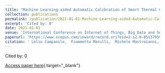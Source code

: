 ```yaml
---
title: "Machine Learning-aided Automatic Calibration of Smart Thermal Cameras for Health Monitoring Applications"
collection: publications
permalink: /publication/2021-01-01-Machine-Learning-aided-Automatic-Calibration-of-Smart-Thermal-Cameras-for-Health-Monitoring-Applications
excerpt: 'Cited by: 0'
date: 2021-01-01
venue: 'International Conference on Internet of Things, Big Data and Security, IoTBDS - Proceedings'
paperurl: 'https://www.scopus.com/inward/record.uri?eid=2-s2.0-85137959400&partnerID=40&md5=eb78330cb4d585e500b77cd906edfbc7'
citation: ' Lelio Campanile,  Fiammetta Marulli,  Michele Mastroianni,  Gianfranco Palmiero,  Carlo Sanghez, &quot;Machine Learning-aided Automatic Calibration of Smart Thermal Cameras for Health Monitoring Applications.&quot; International Conference on Internet of Things, Big Data and Security, IoTBDS - Proceedings, 2021.'
---
```

Cited by: 0

[Access paper here](https://www.scopus.com/inward/record.uri?eid=2-s2.0-85137959400&partnerID=40&md5=eb78330cb4d585e500b77cd906edfbc7){:target="_blank"}
